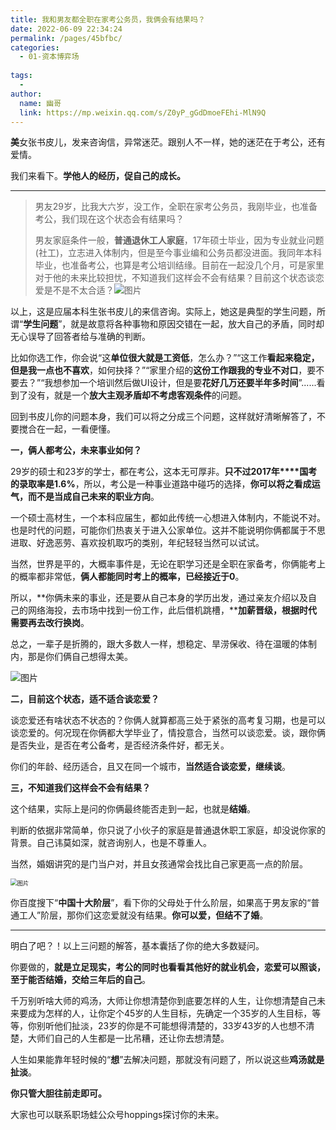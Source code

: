 ```yaml
---
title: 我和男友都全职在家考公务员，我俩会有结果吗？
date: 2022-06-09 22:34:24
permalink: /pages/45bfbc/
categories:
  - 01-资本博弈场
  
tags:
  - 
author: 
  name: 幽哥
  link: https://mp.weixin.qq.com/s/Z0yP_gGdDmoeFEhi-MlN9Q
---
```



**美**女张书皮儿，发来咨询信，异常迷茫。跟别人不一样，她的迷茫在于考公，还有爱情。

我们来看下。**学他人的经历，促自己的成长。**

------

> 男友29岁，比我大六岁，没工作，全职在家考公务员，我刚毕业，也准备考公，我们现在这个状态会有结果吗？
>
> 男友家庭条件一般，**普通退休工人家庭**，17年硕士毕业，因为专业就业问题(社工)，立志进入体制内，但是至今事业编和公务员都没进面。我同年本科毕业，也准备考公，也算是考公培训结缘。目前在一起没几个月，可是家里对于他的未来比较担忧，不知道我们这样会不会有结果？目前这个状态谈恋爱是不是不太合适？![图片](https://testingcf.jsdelivr.net/gh/TommyZeng777/picgo/img/202206092235285.jpeg)

以上，这是应届本科生张书皮儿的来信咨询。实际上，她这是典型的学生问题，所谓“**学生问题**”，就是故意将各种事物和原因交错在一起，放大自己的矛盾，同时却无心误导了回答者给与准确的判断。

比如你选工作，你会说“这**单位很大就是工资低**，怎么办？”“这工作**看起来稳定，但是我一点也不喜欢**，如何抉择？”“家里介绍的**这份工作跟我的专业不对口**，要不要去？”“我想参加一个培训然后做UI设计，但是要**花好几万还要半年多时间**”......看到了没有，就是一个**放大主观矛盾却不考虑客观条件**的问题。


回到书皮儿你的问题本身，我们可以将之分成三个问题，这样就好清晰解答了，不要搅合在一起，一看便懂。

**一，俩人都考公，未来事业如何？**

29岁的硕士和23岁的学士，都在考公，这本无可厚非。**只不过2017年****国考的录取率是1.6%**，所以，考公是一种事业道路中碰巧的选择，**你可以将之看成运气，而不是当成自己未来的职业方向**。

一个硕士高材生，一个本科应届生，都如此传统一心想进入体制内，不能说不对。也是时代的问题，可能你们热衷关于进入公家单位。这并不能说明你俩都属于不思进取、好逸恶劳、喜欢投机取巧的类别，年纪轻轻当然可以试试。

当然，世界是平的，大概率事件是，无论在职学习还是全职在家备考，你俩能考上的概率都非常低，**俩人都能同时考上的概率，已经接近于0**。

所以，**你俩未来的事业，还是要从自己本身的学历出发，通过亲友介绍以及自己的网络海投，去市场中找到一份工作，此后借机跳槽，****加薪晋级，根据时代需要再去改行换岗**。

总之，一辈子是折腾的，跟大多数人一样，想稳定、旱涝保收、待在温暖的体制内，那是你们俩自己想得太美。

![图片](https://testingcf.jsdelivr.net/gh/TommyZeng777/picgo/img/202206092235286.jpeg)

**二，目前这个状态，适不适合谈恋爱？**

谈恋爱还有啥状态不状态的？你俩人就算都高三处于紧张的高考复习期，也是可以谈恋爱的。何况现在你俩都大学毕业了，情投意合，当然可以谈恋爱。谈，跟你俩是否失业，是否在考公备考，是否经济条件好，都无关。

你们的年龄、经历适合，且又在同一个城市，**当然适合谈恋爱，继续谈**。



**三，不知道我们这样会不会有结果？**

这个结果，实际上是问的你俩最终能否走到一起，也就是**结婚**。

判断的依据非常简单，你只说了小伙子的家庭是普通退休职工家庭，却没说你家的背景。自己讳莫如深，就咨询别人，也是不尊重人。

当然，婚姻讲究的是门当户对，并且女孩通常会找比自己家更高一点的阶层。

<img src="https://testingcf.jsdelivr.net/gh/TommyZeng777/picgo/img/202206092235287.jpeg" alt="图片" style="zoom:67%;" />

你百度搜下“**中国十大阶层**”，看下你的父母处于什么阶层，如果高于男友家的“普通工人”阶层，那你们这恋爱就没有结果。**你可以爱，但结不了婚**。

------



明白了吧？！以上三问题的解答，基本囊括了你的绝大多数疑问。

你要做的，**就是立足现实，考公的同时也看看其他好的就业机会，恋爱可以照谈，至于能否结婚，交给三年后的自己**。

千万别听啥大师的鸡汤，大师让你想清楚你到底要怎样的人生，让你想清楚自己未来要成为怎样的人，让你定个45岁的人生目标，先确定一个35岁的人生目标，等等，你别听他们扯淡，23岁的你是不可能想得清楚的，33岁43岁的人也想不清楚，大师们自己的人生都是一比吊糟，还让你去想清楚。

人生如果能靠年轻时候的“**想**”去解决问题，那就没有问题了，所以说这些**鸡汤就是扯淡**。

**你只管大胆往前走即可。**

大家也可以联系职场蛙公众号hoppings探讨你的未来。